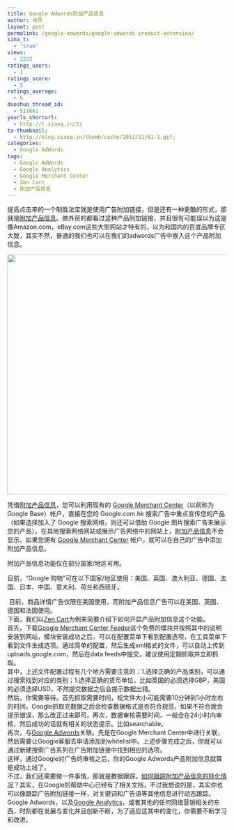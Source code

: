 ```yaml
---
title: Google Adwords附加产品信息
author: 肖庆
layout: post
permalink: /google-adwords/google-adwords-product-extension/
sina_t:
  - 'true'
views:
  - 2232
ratings_users:
  - 1
ratings_score:
  - 5
ratings_average:
  - 5
duoshuo_thread_id:
  - 511661
yourls_shorturl:
  - http://t.xiaoq.in/2z
ta-thumbnail:
  - http://blog.xiaoq.in/thumb/cache/2011/11/61-1.gif;
categories:
  - Google AdWords
tags:
  - Google AdWords
  - Google Analytics
  - Google Merchant Center
  - Zen Cart
  - 附加产品信息
---
```

提高点击率的一个制胜法宝就是使用广告附加链接，但是还有一种更酷的形式，那就是<span class='wp_keywordlink_affiliate'><a href="http://blog.xiaoq.in/tag/%e9%99%84%e5%8a%a0%e4%ba%a7%e5%93%81%e4%bf%a1%e6%81%af/" title="查看附加产品信息中的全部文章" target="_blank">附加产品信息</a></span>。做外贸的都看过这种产品附加链接，并且很有可能误以为这是像Amazon.com，eBay.com这些大型网站才特有的，以为和国内的百度品牌专区大致，其实不然，普通的我们也可以在我们的adwords广告中嵌入这个产品附加信息。

<img class="alignnone  wp-image-62" title="product-extensions" src="http://xiaoq.in/g/pics/2011/11/product-extensions.gif" alt="" width="550" />

凭借<span class='wp_keywordlink_affiliate'><a href="http://blog.xiaoq.in/tag/%e9%99%84%e5%8a%a0%e4%ba%a7%e5%93%81%e4%bf%a1%e6%81%af/" title="查看附加产品信息中的全部文章" target="_blank">附加产品信息</a></span>，您可以利用现有的 <span class='wp_keywordlink_affiliate'><a href="http://blog.xiaoq.in/tag/google-merchant-center/" title="查看Google Merchant Center中的全部文章" target="_blank">Google Merchant Center</a></span>（以前称为 Google Base）帐户，直接在您的 Google.com.hk 搜索广告中重点宣传您的产品（如果选择加入了 Google 搜索网络，则还可以借助 Google 图片搜索广告来展示您的产品）。在其他搜索网络网站或展示广告网络中的网站上，<span class='wp_keywordlink_affiliate'><a href="http://blog.xiaoq.in/tag/%e9%99%84%e5%8a%a0%e4%ba%a7%e5%93%81%e4%bf%a1%e6%81%af/" title="查看附加产品信息中的全部文章" target="_blank">附加产品信息</a></span>不会显示。如果您拥有 <span class='wp_keywordlink_affiliate'><a href="http://blog.xiaoq.in/tag/google-merchant-center/" title="查看Google Merchant Center中的全部文章" target="_blank">Google Merchant Center</a></span> 帐户，就可以在自己的广告中添加附加产品信息。

附加产品信息功能仅在部分国家/地区可用。

目前，“Google 购物”可在以下国家/地区使用：美国、英国、澳大利亚、德国、法国、日本、中国、意大利、荷兰和西班牙。

<div>
   目前，商品详情广告仅限在美国使用，而附加产品信息广告可以在美国、英国、德国和法国使用。
</div>

<div>
</div>

<div>
  下面，我们以<span class='wp_keywordlink_affiliate'><a href="http://blog.xiaoq.in/tag/zen-cart/" title="查看Zen Cart中的全部文章" target="_blank">Zen Cart</a></span>为例来简要介绍下如何开启产品附加信息这个功能。
</div>

<div>
  首先，下载<a title="Google Merchant Center Feeder" href="https://www.numinix.com/google-merchant-center-feeder?zenid=687bfdb4ef62b1a64a73539d0932ee71" target="_blank">Google Merchant Center Feeder</a>这个免费的模块并按照其中的说明安装到网站，模块安装成功之后，可以在配置菜单下看到配置选项，在工具菜单下看到文件生成选项。通过简单的配置，然后生成xml格式的文件，可以自动上传到uploads.google.com，然后在data feeds中提交，建议使用定期抓取并立即抓取。
</div>

<div>
  其中，上述文件配置过程有几个地方需要注意的：1.选择正确的产品类别，可以通过搜索找到对应的类别；1.选择正确的货币单位，比如英国的必须选择GBP，美国的必须选择USD，不然提交数据之后会提示数据出错。
</div>

<div>
  然后，你需要等待。首先抓取需要时间，视文件大小可能需要10分钟到1小时左右的时间。Google抓取完数据之后会检查数据格式是否符合规范，如果不符合就会提示错误，那么改正过来即可。再次，数据审核需要时间，一般会在24小时内审核，然后成功的话就有相关的状态提示。比如searchable。
</div>

<div>
  再次，与<span class='wp_keywordlink'><a href="http://blog.xiaoq.in/google-adwords/" title="Google Adwords" target="_blank">Google Adwords</a></span>关联。先是在Google Merchant Center中进行关联，然后需要让Google客服去申请添加到whitelist中。上述步骤完成之后，你就可以通过新建搜索广告系列在广告附加链接中找到相应的选项。
</div>

<div>
  这样，通过Google对广告的审核之后，你的Google Adwords产品附加信息就算是成功上线了。
</div>

<div>
  不过，我们还需要做一件事情，那就是数据跟踪。<a title="如何跟踪附加产品信息的转化情况" href="https://adwords.google.com/support/aw/bin/answer.py?hl=zh-Hans&answer=165686" target="_blank">如何跟踪附加产品信息的转化情况</a>？其实，在Google的帮助中心已经有了相关文档，不过我想说的是，其实你也可以像跟踪广告附加链接一样，对关键词和广告语等其他信息进行动态跟踪。
</div>

<div>
</div>

<div>
  Google Adwords，以及<span class='wp_keywordlink'><a href="http://blog.xiaoq.in/google-analytics/" title="Google Analytics" target="_blank">Google Analytics</a></span>，或者其他的任何网络营销相关的东西，时刻都在发展与变化并且创新不断，为了适应这其中的变化，你需要不断学习和改进。
</div>